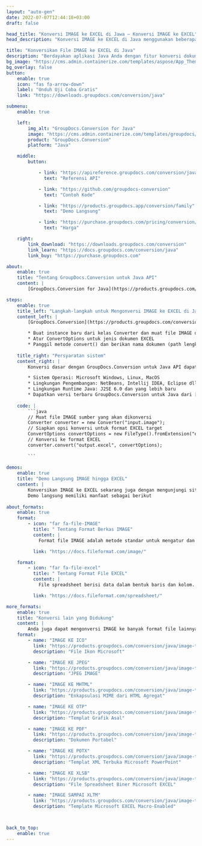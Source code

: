 ```yaml
---
layout: "auto-gen"
date: 2022-07-07T12:44:18+03:00
draft: false

head_title: "Konversi IMAGE ke EXCEL di Jawa – Konversi IMAGE ke EXCEL"
head_description: "Konversi IMAGE ke EXCEL di Java menggunakan beberapa baris kode. Konversi 160+ format file melalui API konversi dokumen GroupDocs untuk java."

title: "Konversikan File IMAGE ke EXCEL di Java"
description: "Berdayakan aplikasi Java Anda dengan fitur konversi dokumen di 135+ format IMAGE dan file populer tanpa memerlukan perangkat lunak tambahan apa pun."
bg_image: "https://cms.admin.containerize.com/templates/aspose/App_Themes/V3/images/bg/header1.png"
bg_overlay: false
button:
    enable: true
    icon: "fas fa-arrow-down"
    label: "Unduh Uji Coba Gratis"
    link: "https://downloads.groupdocs.com/conversion/java"

submenu:
    enable: true

    left:
        img_alt: "GroupDocs.Conversion for Java"
        image: "https://cms.admin.containerize.com/templates/groupdocs/images/product-logos/90x90-noborder/groupdocs-conversion-java.png"
        product: "GroupDocs.Conversion"
        platform: "Java"

    middle:
        button:

            - link: "https://apireference.groupdocs.com/conversion/java"
              text: "Referensi API"

            - link: "https://github.com/groupdocs-conversion"
              text: "Contoh Kode"

            - link: "https://products.groupdocs.app/conversion/family"
              text: "Demo Langsung"

            - link: "https://purchase.groupdocs.com/pricing/conversion/java"
              text: "Harga"

    right:
        link_download: "https://downloads.groupdocs.com/conversion"
        link_learn: "https://docs.groupdocs.com/conversion/java"
        link_buy: "https://purchase.groupdocs.com"

about:
    enable: true
    title: "Tentang GroupDocs.Conversion untuk Java API"
    content: |
        [GroupDocs.Conversion for Java](https://products.groupdocs.com/conversion/java) adalah API konversi format file lanjutan untuk mengonversi antara gambar populer dan format dokumen seperti Microsoft Office, OpenDocument, PDF, HTML, Email, CAD dan banyak lagi menggunakan beberapa baris kode. API asli secara otomatis mendeteksi format dokumen sumber dan menawarkan banyak opsi untuk menyesuaikan dokumen yang dikonversi. Seiring dengan fitur ekstraksi informasi dokumen, ini juga mendukung hasil konversi caching ke disk lokal secara default. Namun semua jenis penyimpanan cache dapat didukung dengan menerapkan antarmuka yang sesuai – Amazon S3, Dropbox, Google Drive, Windows Azure, Reddis atau lainnya.

steps:
    enable: true
    title_left: "Langkah-langkah untuk Mengonversi IMAGE ke EXCEL di Java"
    content_left: |
        [GroupDocs.Conversion](https://products.groupdocs.com/conversion/java) memudahkan pengembang untuk mengonversi file IMAGE ke EXCEL dalam beberapa baris kode.

        * Buat instance baru dari kelas Converter dan muat file IMAGE dengan path lengkap
        * Atur ConvertOptions untuk jenis dokumen EXCEL
        * Panggil metode convert() dan berikan nama dokumen (path lengkap) dan format (EXCEL) sebagai parameter
        
    title_right: "Persyaratan sistem"
    content_right: |
        Konversi dasar dengan GroupDocs.Conversion untuk Java API dapat dilakukan hanya dengan beberapa baris kode. API kami didukung di semua platform dan sistem operasi utama. Sebelum mengeksekusi kode di bawah ini, pastikan Anda telah menginstal prasyarat berikut di sistem Anda.

        * Sistem Operasi: Microsoft Windows, Linux, MacOS
        * Lingkungan Pengembangan: NetBeans, Intellij IDEA, Eclipse dll
        * Lingkungan Runtime Java: J2SE 6.0 dan yang lebih baru
        * Dapatkan versi terbaru GroupDocs.Conversion untuk Java dari [Maven](https://repository.groupdocs.com/webapp/#/artifacts/browse/tree/General/repo/com/groupdocs/groupdocs-conversion)
        
    code: |
        ```java
        // Muat file IMAGE sumber yang akan dikonversi
        Converter converter = new Converter("input.image");
        // Siapkan opsi konversi untuk format EXCEL target
        ConvertOptions convertOptions = new FileType().fromExtension("excel").getConvertOptions();
        // Konversi ke format EXCEL
        converter.convert("output.excel", convertOptions);
        
        ```
        
demos:
    enable: true
    title: "Demo Langsung IMAGE hingga EXCEL"
    content: |
        Konversikan IMAGE ke EXCEL sekarang juga dengan mengunjungi situs web [GroupDocs.Conversion Live Demo](https://products.groupdocs.app/conversion/family).  
        Demo langsung memiliki manfaat sebagai berikut
        
about_formats:
    enable: true
    format:
        - icon: "far fa-file-IMAGE"
          title: " Tentang Format Berkas IMAGE"
          content: |
            Format file IMAGE adalah metode standar untuk mengatur dan menyimpan gambar di perangkat seperti komputer, tablet, dan ponsel cerdas. Gambar digital menyimpan data IMAGE dalam kisi piksel 2 dimensi di mana setiap piksel merupakan representasi warna dalam hal jumlah bit. Jenis file IMAGE diklasifikasikan ke dalam format IMAGE vektor dan format IMAGE raster. Gambar 3D adalah jenis lain dari format file IMAGE vektor yang digunakan untuk mengelola gambar 3D.

          link: "https://docs.fileformat.com/image/"

    format:
        - icon: "far fa-file-excel"
          title: " Tentang Format File EXCEL"
          content: |
            File spreadsheet berisi data dalam bentuk baris dan kolom. Anda dapat membuka, melihat, dan mengedit file tersebut menggunakan aplikasi perangkat lunak spreadsheet seperti Microsoft EXCEL yang sekarang tersedia untuk sistem operasi Windows dan MacOS. Demikian pula, Google sheets adalah alat pembuat dan pengeditan spreadsheet online gratis yang berfungsi dari browser web apa pun.

          link: "https://docs.fileformat.com/spreadsheet/"

more_formats:
    enable: true
    title: "Konversi lain yang Didukung"
    content: |
        Anda juga dapat mengonversi IMAGE ke banyak format file lainnya. Silakan lihat daftar lengkapnya di bawah ini.
    format: 
        - name: "IMAGE KE ICO"
          link: "https://products.groupdocs.com/conversion/java/image-to-ico/"
          description: "File Ikon Microsoft"

        - name: "IMAGE KE JPEG"
          link: "https://products.groupdocs.com/conversion/java/image-to-jpeg/"
          description: "JPEG IMAGE"

        - name: "IMAGE KE MHTML"
          link: "https://products.groupdocs.com/conversion/java/image-to-mhtml/"
          description: "Enkapsulasi MIME dari HTML Agregat"

        - name: "IMAGE KE OTP"
          link: "https://products.groupdocs.com/conversion/java/image-to-otp/"
          description: "Templat Grafik Asal"

        - name: "IMAGE KE PDF"
          link: "https://products.groupdocs.com/conversion/java/image-to-pdf/"
          description: "Dokumen Portabel"

        - name: "IMAGE KE POTX"
          link: "https://products.groupdocs.com/conversion/java/image-to-potx/"
          description: "Templat XML Terbuka Microsoft PowerPoint"

        - name: "IMAGE KE XLSB"
          link: "https://products.groupdocs.com/conversion/java/image-to-xlsb/"
          description: "File Spreadsheet Biner Microsoft EXCEL"

        - name: "IMAGE SAMPAI XLTM"
          link: "https://products.groupdocs.com/conversion/java/image-to-xltm/"
          description: "Template Microsoft EXCEL Macro-Enabled"



back_to_top:
    enable: true
---
```

